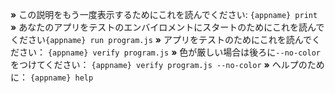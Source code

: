  __»__ この説明をもう一度表示するためにこれを読んでください: `{appname} print`
 __»__ あなたのアプリをテストのエンバイロメントにスタートのためにこれを読んでください`{appname} run program.js`
 __»__ アプリをテストのためにこれを読んでください： `{appname} verify program.js`
 __»__ 色が厳しい場合は後ろに``--no-color``をつけてください： `{appname} verify program.js --no-color`
 __»__ ヘルプのために： `{appname} help`
